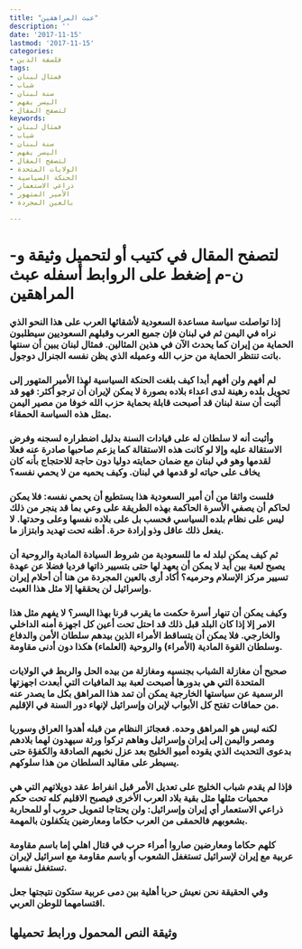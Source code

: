 ```yaml
---
title: "عبث المراهقين"
description: ''
date: '2017-11-15'
lastmod: '2017-11-15'
categories:
- فلسفة الدين
tags:
- فمثال لبنان
- شباب
- سنة لبنان
- اليسر يفهم
- لتصفح المقال
keywords:
- فمثال لبنان
- شباب
- سنة لبنان
- اليسر يفهم
- لتصفح المقال
- الولايات المتحدة
- الحنكة السياسية
- ذراعي الاستعمار
- الأمير المتهور
- بالعين المجردة

---
```

# **لتصفح المقال في كتيب أو لتحميل وثيقة و-ن-م إضغط على الروابط أسفله** **عبث المراهقين**

### إذا تواصلت سياسة مساعدة السعودية لأشقائها العرب على هذا النحو الذي نراه في اليمن ثم في لبنان فإن جميع العرب وقبلهم السعوديين سيطلبون الحماية من إيران كما يحدث الآن في هذين المثالين. فمثال لبنان يبين أن سنتها باتت تنتظر الحماية من حزب الله وعميله الذي يظن نفسه الجنرال دوجول.

### لم أفهم ولن أفهم أبدا كيف بلغت الحنكة السياسية لهذا الأمير المتهور إلى تحويل بلده رهينة لدى اعداء بلاده بصورة لا يمكن لإيران أن ترجو أكثر: فهو قد أثبت أن سنة لبنان قد أصبحت قابلة بحماية حزب الله خوفا من مصير اليمن بمثل هذه السياسة الحمقاء.

### وأثبت أنه لا سلطان له على قيادات السنة بدليل اضطراره لسجنه وفرض الاستقالة عليه وإلا لو كانت هذه الاستقالة كما يزعم صاحبها صادرة عنه فعلا لقدمها وهو في لبنان مع ضمان حمايته دوليا دون حاجة للاحتجاج بأنه كان يخاف على حياته لو قدمها في لبنان. وكيف يحميه من لا يحمي نفسه؟

### فلست واثقا من أن أمير السعودية هذا يستطيع أن يحمي نفسه: فلا يمكن لحاكم أن يصفي الأسرة الحاكمة بهذه الطريقة على وعي بما قد ينجر من ذلك ليس على نظام بلده السياسي فحسب بل على بلاده نفسها وعلى وحدتها. لا يفعل ذلك عاقل وذو إرادة حرة. أظنه تحت تهديد وابتزاز ما.

### ثم كيف يمكن لبلد له ما للسعودية من شروط السيادة المادية والروحية أن يصبح لعبة بين أيد لا يمكن أن يعهد لها حتى بتسيير ذاتها فرديا فضلا عن عهدة تسيير مركز الإسلام وحرميه؟ أكاد أرى بالعين المجردة من هنا أن أحلام إيران وإسرائيل لن يحققها إلا مثل هذا العبث.

### وكيف يمكن أن تنهار أسرة حكمت ما يقرب قرنا بهذا اليسر؟ لا يفهم مثل هذا الامر إلا إذا كان البلد قبل ذلك قد احتل تحت أعين كل اجهزة أمنه الداخلي والخارجي. فلا يمكن أن يتساقط الأمراء الذين بيدهم سلطان الأمن والدفاع وسلطان القوة المادية (الأمراء) والروحية (العلماء) هكذا دون أدنى مقاومة.

### صحيح أن مغازلة الشباب بجنسيه ومغازلة من بيده الحل والربط في الولايات المتحدة التي هي بدورها أصبحت لعبة بيد المافيات التي أبعدت اجهزتها الرسمية عن سياستها الخارجية يمكن أن تمد هذا المراهق بكل ما يصدر عنه من حماقات تفتح كل الأبواب لإيران وإسرائيل لإنهاء دور السنة في الإقليم.

### لكنه ليس هو المراهق وحده. فعجائز النظام من قبله أهدوا العراق وسوريا ومصر واليمن إلى إيران وإسرائيل وهاهم تركوا ورثة سيهدون لهما بلادهم بدعوى التحديث الذي يقوده أميو الخليج بعد عزل نخبهم الصادقة والكفؤة حتى يسيطر على مقاليد السلطان من هذا سلوكهم.

### فإذا لم يقدم شباب الخليج على تعديل الأمر قبل انفراط عقد دويلاتهم التي هي محميات مثلها مثل بقية بلاد العرب الأخرى فيصبح الاقليم كله تحت حكم ذراعي الاستعمار أي إيران وإسرائيل: ولن يحتاجا لتمويل حروب أو للمحاربة بشعوبهم فالحمقى من العرب حكاما ومعارضين يتكفلون بالمهمة.

### كلهم حكاما ومعارضين صاروا أمراء حرب في قتال اهلي إما باسم مقاومة عربية مع إيران لإسرائيل تستغفل الشعوب أو باسم مقاومة مع اسرائيل لإيران تستغفل نفسها.

### وفي الحقيقة نحن نعيش حربا أهلية بين دمى عربية ستكون نتيجتها جعل اقتسامهما للوطن العربي.

## وثيقة النص المحمول ورابط تحميلها

###